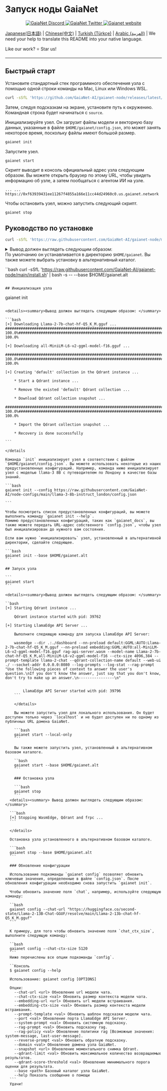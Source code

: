 # Запуск ноды GaiaNet

<p align="center">
  <a href="https://discord.gg/gaianet-ai">
    <img src="https://img.shields.io/badge/chat-Discord-7289DA?logo=discord" alt="GaiaNet Discord">
  </a>
  <a href="https://twitter.com/Gaianet_AI">
    <img src="https://img.shields.io/badge/Twitter-1DA1F2?logo=twitter&amp;logoColor=white" alt="GaiaNet Twitter">
  </a>
   <a href="https://www.gaianet.ai/">
    <img src="https://img.shields.io/website?up_message=Website&url=https://www.gaianet.ai/" alt="Gaianet website">
  </a>
</p>

[Japanese(日本語)](README-ja.md) | [Chinese(中文)](README-cn.md) | [Turkish (Türkçe)](README-tr.md) | [Arabic (العربية)](README-ar.md) | We need your help to translate this README into your native language.

Like our work? ⭐ Star us!

---

## Быстрый старт

Установите стандартный стек программного обеспечения узла с помощью одной строки команды на Mac, Linux или Windows WSL.

```bash
curl -sSfL 'https://github.com/GaiaNet-AI/gaianet-node/releases/latest/download/install.sh' | bash
```

Затем, следуя подсказкам на экране, установите путь к окружению. Командная строка будет начинаться с `source`.

Инициализируйте узел. Он загрузит файлы модели и векторную базу данных, указанные в файле `$HOME/gaianet/config.json`, это может занять некоторое время, поскольку файлы имеют большой размер.

```bash
gaianet init
```

Запустите узел.

```bash
gaianet start
```

Скрипт выводит в консоль официальный адрес узла следующим образом.
Вы можете открыть браузер по этому URL, чтобы увидеть информацию об узле, а затем пообщаться с агентом ИИ на узле.

```
... ... https://0xf63939431ee11267f4855a166e11cc44d24960c0.us.gaianet.network
```

Чтобы остановить узел, можно запустить следующий скрипт.

```bash
gaianet stop
```

## Руководство по установке

```bash
curl -sSfL 'https://raw.githubusercontent.com/GaiaNet-AI/gaianet-node/main/install.sh' | bash
```

<details><summary>Вывод должен выглядеть следующим образом: </summary>

```console
[+] Downloading default config file ...

[+] Downloading nodeid.json ...

[+] Installing WasmEdge with wasi-nn_ggml plugin ...

Info: Detected Linux-x86_64

Info: WasmEdge Installation at /home/azureuser/.wasmedge

Info: Fetching WasmEdge-0.13.5

/tmp/wasmedge.2884467 ~/gaianet
######################################################################## 100.0%
~/gaianet
Info: Fetching WasmEdge-GGML-Plugin

Info: Detected CUDA version:

/tmp/wasmedge.2884467 ~/gaianet
######################################################################## 100.0%
~/gaianet
Installation of wasmedge-0.13.5 successful
WasmEdge binaries accessible

    The WasmEdge Runtime wasmedge version 0.13.5 is installed in /home/azureuser/.wasmedge/bin/wasmedge.

[+] Installing Qdrant binary...
    * Download Qdrant binary
################################################################################################## 100.0%

    * Initialize Qdrant directory

[+] Downloading the rag-api-server.wasm ...
################################################################################################## 100.0%

[+] Downloading dashboard ...
################################################################################################## 100.0%

```

</details

По умолчанию он устанавливается в директорию `$HOME/gaianet`. Вы также можете выбрать установку в альтернативный каталог.

``bash
curl -sSfL 'https://raw.githubusercontent.com/GaiaNet-AI/gaianet-node/main/install.sh' | bash -s -- --base $HOME/gaianet.alt

```

## Инициализация узла

```

gaianet init

````

<details><summary>Вывод должен выглядеть следующим образом: </summary>

```bash
[+] Downloading Llama-2-7b-chat-hf-Q5_K_M.gguf ...
############################################################################################################################## 100.0%############################################################################################################################## 100.0%

[+] Downloading all-MiniLM-L6-v2-ggml-model-f16.gguf ...

############################################################################################################################## 100.0%############################################################################################################################## 100.0%

[+] Creating 'default' collection in the Qdrant instance ...

    * Start a Qdrant instance ...

    * Remove the existed 'default' Qdrant collection ...

    * Download Qdrant collection snapshot ...

############################################################################################################################## 100.0%############################################################################################################################## 100.0%

    * Import the Qdrant collection snapshot ...

    * Recovery is done successfully

```

</details

Команда `init` инициализирует узел в соответствии с файлом `$HOME/gaianet/config.json`. Вы можете использовать некоторые из наших предустановленных конфигураций. Например, команда ниже инициализирует узел с моделью llama-3 8B с путеводителем по Лондону в качестве базы знаний.

```bash
gaianet init --config https://raw.githubusercontent.com/GaiaNet-AI/node-configs/main/llama-3-8b-instruct_london/config.json

```

Чтобы посмотреть список предустановленных конфигураций, вы можете выполнить команду `gaianet init --help`.
Помимо предустановленных конфигураций, таких как `gaianet_docs`, вы также можете передать URL-адрес собственного `config.json`, чтобы узел был инициализирован до нужного вам состояния.

Если вам нужно `инициализировать` узел, установленный в альтернативной директории, сделайте следующее.

```bash
gaianet init --base $HOME/gaianet.alt
```

## Запуск узла

```
gaianet start
```

<details><summary>Вывод должен выглядеть следующим образом: </summary>

``bash
[+] Starting Qdrant instance ...

    Qdrant instance started with pid: 39762

[+] Starting LlamaEdge API Server ...

    Выполните следкющую команду для запуска LlamaEdge API Server:

    wasmedge --dir .:./dashboard --nn-preload default:GGML:AUTO:Llama-2-7b-chat-hf-Q5_K_M.gguf --nn-preload embedding:GGML:AUTO:all-MiniLM-L6-v2-ggml-model-f16.gguf rag-api-server.wasm --model-name Llama-2-7b-chat-hf-Q5_K_M,all-MiniLM-L6-v2-ggml-model-f16 --ctx-size 4096,384 --prompt-template llama-2-chat --qdrant-collection-name default --web-ui ./ --socket-addr 0.0.0.0:8080 --log-prompts --log-stat --rag-prompt "Use the following pieces of context to answer the user's question.\nIf you don't know the answer, just say that you don't know, don't try to make up an answer.\n----------------\n"


        LlamaEdge API Server started with pid: 39796
    ```

    </details>

    Вы можете запустить узел для локального использования. Он будет доступен только через `localhost` и не будет доступен ни по одному из публичных URL домена GaiaNet.

    ```bash
    gaianet start --local-only
    ```

    Вы также можете запустить узел, установленный в альтернативном базовом каталоге.

    ``bash
    gaianet start --base $HOME/gaianet.alt
    ```

    ### Остановка узла

    ```bash
    gaianet stop
    ```
  <details><summary> Вывод должен выглядеть следующим образом: </summary>

  ```bash
  [+] Stopping WasmEdge, Qdrant and frpc ...
  ```

  </details>

  Остановка узла установленного в альтернативном базовом каталоге.

  ```bash
  gaianet stop --base $HOME/gaianet.alt
  ```

  ### Обновление конфигурации

  Использование подкоманды `gaianet config` позволяет обновить ключевые значения, определенные в файле `config.json`. После обновления конфигурации необходимо снова запустить `gaianet init`.

  Чтобы обновить значение поля `chat`, например, используйте следующую команду:

  ``bash
  gaianet config --chat-url "https://huggingface.co/second-state/Llama-2-13B-Chat-GGUF/resolve/main/Llama-2-13b-chat-hf-Q5_K_M.gguf"
  ```

  К примеру, для того чтобы обновить значение поля `chat_ctx_size`, выполните следующую команду:

  ``bash
  gaianet config --chat-ctx-size 5120
  ```
  Ниже перечислены все опции подкоманды `config`.

  ``Консоль
  $ gaianet config --help

  Использование: gaianet config [OPTIONS]

  Опции:
    --chat-url <url> Обновление url модели чата.
    --chat-ctx-size <val> Обновить размер контекста модели чата.
    --embedding-url <url> Обновить url модели встраивания.
    --embedding-ctx-size <val> Обновить размер контекста модели встраивания.
    --prompt-template <val> Обновить шаблон подсказки модели чата.
    --port <val> Обновление порта LlamaEdge API Server.
    --system-prompt <val> Обновить системную подсказку.
    --rag-prompt <val> Обновить подсказку rag.
    --rag-policy <val> Обновление политики rag [Возможные значения: system-message, last-user-message].
    --reverse-prompt <val> Обновить обратную подсказку.
    --domain <val> Обновление домена узла GaiaNet.
    --snapshot <url> Обновление моментального снимка Qdrant.
    --qdrant-limit <val> Обновить максимальное количество возвращаемых результатов.
    --qdrant-score-threshold <val> Обновление минимального порога оценки для результата.
    --base <path> Базовый каталог узла GaiaNet.
    --help Показать сообщение о помощи
  ```
  Удачи!
````
